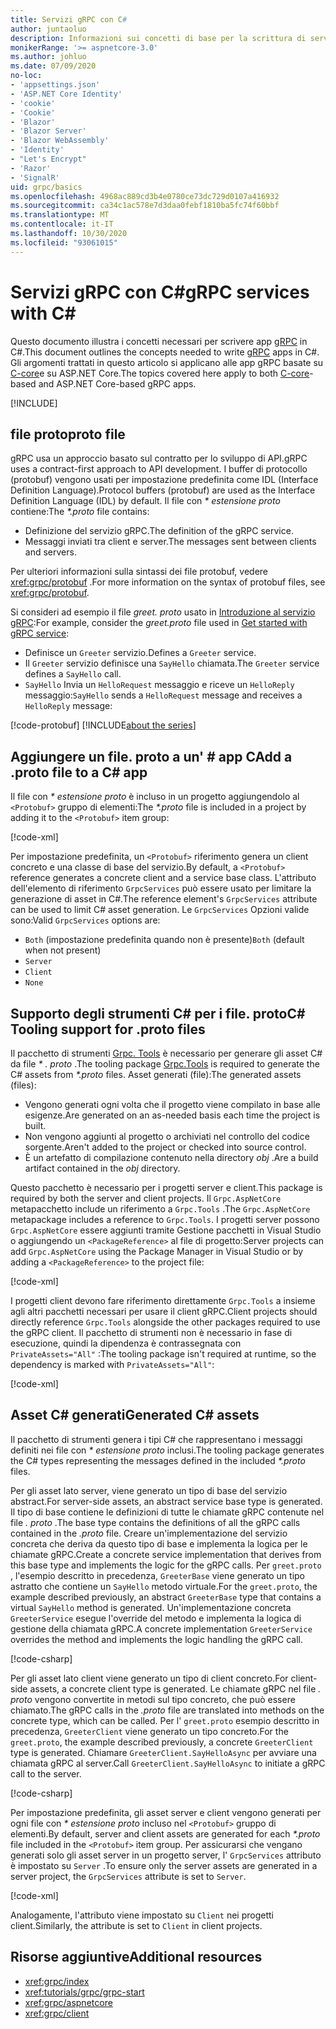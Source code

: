 ```yaml
---
title: Servizi gRPC con C#
author: juntaoluo
description: Informazioni sui concetti di base per la scrittura di servizi gRPC con C#.
monikerRange: '>= aspnetcore-3.0'
ms.author: johluo
ms.date: 07/09/2020
no-loc:
- 'appsettings.json'
- 'ASP.NET Core Identity'
- 'cookie'
- 'Cookie'
- 'Blazor'
- 'Blazor Server'
- 'Blazor WebAssembly'
- 'Identity'
- "Let's Encrypt"
- 'Razor'
- 'SignalR'
uid: grpc/basics
ms.openlocfilehash: 4968ac889cd3b4e0780ce73dc729d0107a416932
ms.sourcegitcommit: ca34c1ac578e7d3daa0febf1810ba5fc74f60bbf
ms.translationtype: MT
ms.contentlocale: it-IT
ms.lasthandoff: 10/30/2020
ms.locfileid: "93061015"
---
```

# <a name="grpc-services-with-c"></a><span data-ttu-id="fccfb-103">Servizi gRPC con C\#</span><span class="sxs-lookup"><span data-stu-id="fccfb-103">gRPC services with C\#</span></span>

<span data-ttu-id="fccfb-104">Questo documento illustra i concetti necessari per scrivere app [gRPC](https://grpc.io/docs/guides/) in C#.</span><span class="sxs-lookup"><span data-stu-id="fccfb-104">This document outlines the concepts needed to write [gRPC](https://grpc.io/docs/guides/) apps in C#.</span></span> <span data-ttu-id="fccfb-105">Gli argomenti trattati in questo articolo si applicano alle app gRPC basate su [C-core](https://grpc.io/blog/grpc-stacks)e su ASP.NET Core.</span><span class="sxs-lookup"><span data-stu-id="fccfb-105">The topics covered here apply to both [C-core](https://grpc.io/blog/grpc-stacks)-based and ASP.NET Core-based gRPC apps.</span></span>

[!INCLUDE[](~/includes/gRPCazure.md)]

## <a name="proto-file"></a><span data-ttu-id="fccfb-106">file proto</span><span class="sxs-lookup"><span data-stu-id="fccfb-106">proto file</span></span>

<span data-ttu-id="fccfb-107">gRPC usa un approccio basato sul contratto per lo sviluppo di API.</span><span class="sxs-lookup"><span data-stu-id="fccfb-107">gRPC uses a contract-first approach to API development.</span></span> <span data-ttu-id="fccfb-108">I buffer di protocollo (protobuf) vengono usati per impostazione predefinita come IDL (Interface Definition Language).</span><span class="sxs-lookup"><span data-stu-id="fccfb-108">Protocol buffers (protobuf) are used as the Interface Definition Language (IDL) by default.</span></span> <span data-ttu-id="fccfb-109">Il file con *\* estensione proto* contiene:</span><span class="sxs-lookup"><span data-stu-id="fccfb-109">The *\*.proto* file contains:</span></span>

* <span data-ttu-id="fccfb-110">Definizione del servizio gRPC.</span><span class="sxs-lookup"><span data-stu-id="fccfb-110">The definition of the gRPC service.</span></span>
* <span data-ttu-id="fccfb-111">Messaggi inviati tra client e server.</span><span class="sxs-lookup"><span data-stu-id="fccfb-111">The messages sent between clients and servers.</span></span>

<span data-ttu-id="fccfb-112">Per ulteriori informazioni sulla sintassi dei file protobuf, vedere <xref:grpc/protobuf> .</span><span class="sxs-lookup"><span data-stu-id="fccfb-112">For more information on the syntax of protobuf files, see <xref:grpc/protobuf>.</span></span>

<span data-ttu-id="fccfb-113">Si consideri ad esempio il file *greet. proto* usato in [Introduzione al servizio gRPC](xref:tutorials/grpc/grpc-start):</span><span class="sxs-lookup"><span data-stu-id="fccfb-113">For example, consider the *greet.proto* file used in [Get started with gRPC service](xref:tutorials/grpc/grpc-start):</span></span>

* <span data-ttu-id="fccfb-114">Definisce un `Greeter` servizio.</span><span class="sxs-lookup"><span data-stu-id="fccfb-114">Defines a `Greeter` service.</span></span>
* <span data-ttu-id="fccfb-115">Il `Greeter` servizio definisce una `SayHello` chiamata.</span><span class="sxs-lookup"><span data-stu-id="fccfb-115">The `Greeter` service defines a `SayHello` call.</span></span>
* <span data-ttu-id="fccfb-116">`SayHello` Invia un `HelloRequest` messaggio e riceve un `HelloReply` messaggio:</span><span class="sxs-lookup"><span data-stu-id="fccfb-116">`SayHello` sends a `HelloRequest` message and receives a `HelloReply` message:</span></span>

[!code-protobuf[](~/tutorials/grpc/grpc-start/sample/GrpcGreeter/Protos/greet.proto)]
[!INCLUDE[about the series](~/includes/code-comments-loc.md)]

## <a name="add-a-proto-file-to-a-c-app"></a><span data-ttu-id="fccfb-117">Aggiungere un file. proto a un' \# app C</span><span class="sxs-lookup"><span data-stu-id="fccfb-117">Add a .proto file to a C\# app</span></span>

<span data-ttu-id="fccfb-118">Il file con *\* estensione proto* è incluso in un progetto aggiungendolo al `<Protobuf>` gruppo di elementi:</span><span class="sxs-lookup"><span data-stu-id="fccfb-118">The *\*.proto* file is included in a project by adding it to the `<Protobuf>` item group:</span></span>

[!code-xml[](~/tutorials/grpc/grpc-start/sample/GrpcGreeter/GrpcGreeter.csproj?highlight=2&range=7-9)]

<span data-ttu-id="fccfb-119">Per impostazione predefinita, un `<Protobuf>` riferimento genera un client concreto e una classe di base del servizio.</span><span class="sxs-lookup"><span data-stu-id="fccfb-119">By default, a `<Protobuf>` reference generates a concrete client and a service base class.</span></span> <span data-ttu-id="fccfb-120">L'attributo dell'elemento di riferimento `GrpcServices` può essere usato per limitare la generazione di asset in C#.</span><span class="sxs-lookup"><span data-stu-id="fccfb-120">The reference element's `GrpcServices` attribute can be used to limit C# asset generation.</span></span> <span data-ttu-id="fccfb-121">Le `GrpcServices` Opzioni valide sono:</span><span class="sxs-lookup"><span data-stu-id="fccfb-121">Valid `GrpcServices` options are:</span></span>

* <span data-ttu-id="fccfb-122">`Both` (impostazione predefinita quando non è presente)</span><span class="sxs-lookup"><span data-stu-id="fccfb-122">`Both` (default when not present)</span></span>
* `Server`
* `Client`
* `None`

## <a name="c-tooling-support-for-proto-files"></a><span data-ttu-id="fccfb-123">Supporto degli strumenti C# per i file. proto</span><span class="sxs-lookup"><span data-stu-id="fccfb-123">C# Tooling support for .proto files</span></span>

<span data-ttu-id="fccfb-124">Il pacchetto di strumenti [Grpc. Tools](https://www.nuget.org/packages/Grpc.Tools/) è necessario per generare gli asset C# da file *\* . proto* .</span><span class="sxs-lookup"><span data-stu-id="fccfb-124">The tooling package [Grpc.Tools](https://www.nuget.org/packages/Grpc.Tools/) is required to generate the C# assets from *\*.proto* files.</span></span> <span data-ttu-id="fccfb-125">Asset generati (file):</span><span class="sxs-lookup"><span data-stu-id="fccfb-125">The generated assets (files):</span></span>

* <span data-ttu-id="fccfb-126">Vengono generati ogni volta che il progetto viene compilato in base alle esigenze.</span><span class="sxs-lookup"><span data-stu-id="fccfb-126">Are generated on an as-needed basis each time the project is built.</span></span>
* <span data-ttu-id="fccfb-127">Non vengono aggiunti al progetto o archiviati nel controllo del codice sorgente.</span><span class="sxs-lookup"><span data-stu-id="fccfb-127">Aren't added to the project or checked into source control.</span></span>
* <span data-ttu-id="fccfb-128">È un artefatto di compilazione contenuto nella directory *obj* .</span><span class="sxs-lookup"><span data-stu-id="fccfb-128">Are a build artifact contained in the *obj* directory.</span></span>

<span data-ttu-id="fccfb-129">Questo pacchetto è necessario per i progetti server e client.</span><span class="sxs-lookup"><span data-stu-id="fccfb-129">This package is required by both the server and client projects.</span></span> <span data-ttu-id="fccfb-130">Il `Grpc.AspNetCore` metapacchetto include un riferimento a `Grpc.Tools` .</span><span class="sxs-lookup"><span data-stu-id="fccfb-130">The `Grpc.AspNetCore` metapackage includes a reference to `Grpc.Tools`.</span></span> <span data-ttu-id="fccfb-131">I progetti server possono `Grpc.AspNetCore` essere aggiunti tramite Gestione pacchetti in Visual Studio o aggiungendo un `<PackageReference>` al file di progetto:</span><span class="sxs-lookup"><span data-stu-id="fccfb-131">Server projects can add `Grpc.AspNetCore` using the Package Manager in Visual Studio or by adding a `<PackageReference>` to the project file:</span></span>

[!code-xml[](~/tutorials/grpc/grpc-start/sample/GrpcGreeter/GrpcGreeter.csproj?highlight=1&range=12)]

<span data-ttu-id="fccfb-132">I progetti client devono fare riferimento direttamente `Grpc.Tools` a insieme agli altri pacchetti necessari per usare il client gRPC.</span><span class="sxs-lookup"><span data-stu-id="fccfb-132">Client projects should directly reference `Grpc.Tools` alongside the other packages required to use the gRPC client.</span></span> <span data-ttu-id="fccfb-133">Il pacchetto di strumenti non è necessario in fase di esecuzione, quindi la dipendenza è contrassegnata con `PrivateAssets="All"` :</span><span class="sxs-lookup"><span data-stu-id="fccfb-133">The tooling package isn't required at runtime, so the dependency is marked with `PrivateAssets="All"`:</span></span>

[!code-xml[](~/tutorials/grpc/grpc-start/sample/GrpcGreeterClient/GrpcGreeterClient.csproj?highlight=3&range=9-11)]

## <a name="generated-c-assets"></a><span data-ttu-id="fccfb-134">Asset C# generati</span><span class="sxs-lookup"><span data-stu-id="fccfb-134">Generated C# assets</span></span>

<span data-ttu-id="fccfb-135">Il pacchetto di strumenti genera i tipi C# che rappresentano i messaggi definiti nei file con *\* estensione proto* inclusi.</span><span class="sxs-lookup"><span data-stu-id="fccfb-135">The tooling package generates the C# types representing the messages defined in the included *\*.proto* files.</span></span>

<span data-ttu-id="fccfb-136">Per gli asset lato server, viene generato un tipo di base del servizio abstract.</span><span class="sxs-lookup"><span data-stu-id="fccfb-136">For server-side assets, an abstract service base type is generated.</span></span> <span data-ttu-id="fccfb-137">Il tipo di base contiene le definizioni di tutte le chiamate gRPC contenute nel file *. proto* .</span><span class="sxs-lookup"><span data-stu-id="fccfb-137">The base type contains the definitions of all the gRPC calls contained in the *.proto* file.</span></span> <span data-ttu-id="fccfb-138">Creare un'implementazione del servizio concreta che deriva da questo tipo di base e implementa la logica per le chiamate gRPC.</span><span class="sxs-lookup"><span data-stu-id="fccfb-138">Create a concrete service implementation that derives from this base type and implements the logic for the gRPC calls.</span></span> <span data-ttu-id="fccfb-139">Per `greet.proto` , l'esempio descritto in precedenza, `GreeterBase` viene generato un tipo astratto che contiene un `SayHello` metodo virtuale.</span><span class="sxs-lookup"><span data-stu-id="fccfb-139">For the `greet.proto`, the example described previously, an abstract `GreeterBase` type that contains a virtual `SayHello` method is generated.</span></span> <span data-ttu-id="fccfb-140">Un'implementazione concreta `GreeterService` esegue l'override del metodo e implementa la logica di gestione della chiamata gRPC.</span><span class="sxs-lookup"><span data-stu-id="fccfb-140">A concrete implementation `GreeterService` overrides the method and implements the logic handling the gRPC call.</span></span>

[!code-csharp[](~/tutorials/grpc/grpc-start/sample/GrpcGreeter/Services/GreeterService.cs?name=snippet)]

<span data-ttu-id="fccfb-141">Per gli asset lato client viene generato un tipo di client concreto.</span><span class="sxs-lookup"><span data-stu-id="fccfb-141">For client-side assets, a concrete client type is generated.</span></span> <span data-ttu-id="fccfb-142">Le chiamate gRPC nel file *. proto* vengono convertite in metodi sul tipo concreto, che può essere chiamato.</span><span class="sxs-lookup"><span data-stu-id="fccfb-142">The gRPC calls in the *.proto* file are translated into methods on the concrete type, which can be called.</span></span> <span data-ttu-id="fccfb-143">Per l' `greet.proto` esempio descritto in precedenza, `GreeterClient` viene generato un tipo concreto.</span><span class="sxs-lookup"><span data-stu-id="fccfb-143">For the `greet.proto`, the example described previously, a concrete `GreeterClient` type is generated.</span></span> <span data-ttu-id="fccfb-144">Chiamare `GreeterClient.SayHelloAsync` per avviare una chiamata gRPC al server.</span><span class="sxs-lookup"><span data-stu-id="fccfb-144">Call `GreeterClient.SayHelloAsync` to initiate a gRPC call to the server.</span></span>

[!code-csharp[](~/tutorials/grpc/grpc-start/sample/GrpcGreeterClient/Program.cs?name=snippet)]

<span data-ttu-id="fccfb-145">Per impostazione predefinita, gli asset server e client vengono generati per ogni file con *\* estensione proto* incluso nel `<Protobuf>` gruppo di elementi.</span><span class="sxs-lookup"><span data-stu-id="fccfb-145">By default, server and client assets are generated for each *\*.proto* file included in the `<Protobuf>` item group.</span></span> <span data-ttu-id="fccfb-146">Per assicurarsi che vengano generati solo gli asset server in un progetto server, l' `GrpcServices` attributo è impostato su `Server` .</span><span class="sxs-lookup"><span data-stu-id="fccfb-146">To ensure only the server assets are generated in a server project, the `GrpcServices` attribute is set to `Server`.</span></span>

[!code-xml[](~/tutorials/grpc/grpc-start/sample/GrpcGreeter/GrpcGreeter.csproj?highlight=2&range=7-9)]

<span data-ttu-id="fccfb-147">Analogamente, l'attributo viene impostato su `Client` nei progetti client.</span><span class="sxs-lookup"><span data-stu-id="fccfb-147">Similarly, the attribute is set to `Client` in client projects.</span></span>

## <a name="additional-resources"></a><span data-ttu-id="fccfb-148">Risorse aggiuntive</span><span class="sxs-lookup"><span data-stu-id="fccfb-148">Additional resources</span></span>

* <xref:grpc/index>
* <xref:tutorials/grpc/grpc-start>
* <xref:grpc/aspnetcore>
* <xref:grpc/client>

